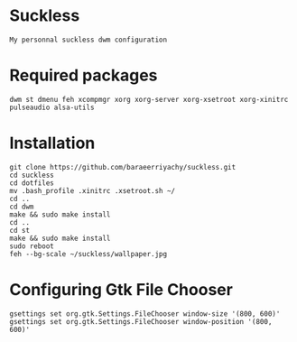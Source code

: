 # Suckless
```
My personnal suckless dwm configuration
```

# Required packages
```
dwm st dmenu feh xcompmgr xorg xorg-server xorg-xsetroot xorg-xinitrc pulseaudio alsa-utils
```
# Installation
```
git clone https://github.com/baraeerriyachy/suckless.git
cd suckless
cd dotfiles
mv .bash_profile .xinitrc .xsetroot.sh ~/
cd ..
cd dwm
make && sudo make install
cd ..
cd st
make && sudo make install
sudo reboot
feh --bg-scale ~/suckless/wallpaper.jpg
```
# Configuring Gtk File Chooser
```
gsettings set org.gtk.Settings.FileChooser window-size '(800, 600)'
gsettings set org.gtk.Settings.FileChooser window-position '(800, 600)'
```
